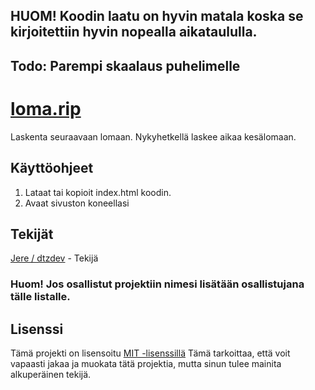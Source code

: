 ## HUOM! Koodin laatu on hyvin matala koska se kirjoitettiin hyvin nopealla aikataululla.

## Todo: Parempi skaalaus puhelimelle

# [loma.rip](https://loma.rip)
Laskenta seuraavaan lomaan. Nykyhetkellä laskee aikaa kesälomaan.

## Käyttöohjeet
1. Lataat tai kopioit index.html koodin.
2. Avaat sivuston koneellasi

## Tekijät
[Jere / dtzdev](https://github.com/dtzdev) - Tekijä

### Huom! Jos osallistut projektiin nimesi lisätään osallistujana tälle listalle.

## Lisenssi
Tämä projekti on lisensoitu [MIT -lisenssillä](https://github.com/dtzdev/loma.rip/blob/main/LICENSE) Tämä tarkoittaa, että voit vapaasti jakaa ja muokata tätä projektia, mutta sinun tulee mainita alkuperäinen tekijä.
